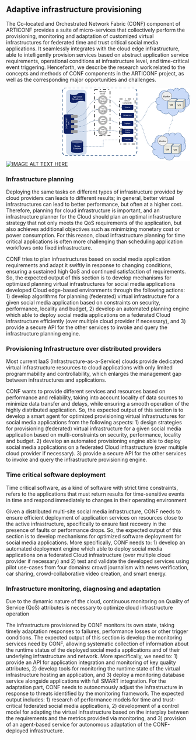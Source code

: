 ## Adaptive infrastructure provisioning

The Co-located and Orchestrated Network Fabric (CONF) component of ARTICONF provides a suite of micro-services that collectively perform the provisioning, monitoring and adaptation of customized virtual infrastructures for federated time and trust critical social media applications. It seamlessly integrates with the cloud edge infrastructure, able to intelligently provision services based on abstract application service requirements, operational conditions at infrastructure level, and time-critical event triggering. Henceforth, we describe the research work related to the concepts and methods of CONF components in the ARTICONF project, as well as the corresponding major opportunities and challenges.


<img align="right"  src="/images/conf%20architecture.png" alt="CONF's architecture"
	title="CONF's architecture" width="350" height="200" />



[![IMAGE ALT TEXT HERE](https://img.youtube.com/vi/TzsIa5W5nlo/0.jpg)](https://www.youtube.com/watch?v=TzsIa5W5nlo)




### Infrastructure planning
Deploying the same tasks on different types of infrastructure provided by cloud providers can leads to different results; in general, better virtual infrastructures can lead to better performance, but often at a higher cost. Therefore, planning for cloud infrastructure is important, and an infrastructure planner for the Cloud should plan an optimal infrastructure strategy that not only meets the QoS requirements of the application, but also achieves additional objectives such as minimizing monetary cost or power consumption. For this reason, cloud infrastructure planning for time critical applications is often more challenging than scheduling application workflows onto fixed infrastructure. 

CONF tries to plan infrastructures based on social media application requirements and adapt it swiftly in response to changing conditions, ensuring a sustained high QoS and continued satisfaction of requirements. So, the expected output of this section is to develop mechanisms for optimized planning virtual infrastructures for social media applications developed Cloud edge-based environments through the following actions: 1) develop algorithms for planning (federated) virtual infrastructure for a given social media application based on constraints on security, performance, locality and budget, 2) develop an automated planning engine which able to deploy social media applications on a federated Cloud infrastructure efficiently (over multiple cloud provider if necessary), and 3) provide a secure API for the other services to invoke and query the infrastructure planning engine. 


### Provisioning Infrastructure over distributed providers
Most current IaaS (Infrastructure-as-a-Service) clouds provide dedicated virtual infrastructure resources to cloud applications with only limited programmability and controllability, which enlarges the management gap between infrastructures and applications. 

CONF wants to provide different services and resources based on performance and reliability, taking into account locality of data sources to minimize data transfer and delays, while ensuring a smooth operation of the highly distributed application. So, the expected output of this section is to develop a smart agent for optimized provisioning virtual infrastructures for social media applications from the following aspects: 1) design strategies for provisioning (federated) virtual infrastructure for a given social media application based on multi-constraints on security, performance, locality and budget. 2) develop an automated provisioning engine able to deploy social media applications on a federated Cloud infrastructure (over multiple cloud provider if necessary). 3) provide a secure API for the other services to invoke and query the infrastructure provisioning engine.

### Time critical software deployment

Time critical software, as a kind of software with strict time constraints, refers to the applications that must return results for time-sensitive events in time and respond immediately to changes in their operating environment

Given a distributed multi-site social media infrastructure, CONF needs to ensure efficient deployment of application services on resources close to the active infrastructure, specifically to ensure fast recovery in the presence of faults or performance drops. So, the expected output of this section is to develop mechanisms for optimized software deployment for social media applications. More specifically, CONF needs to: 1) develop an automated deployment engine which able to deploy social media applications on a federated Cloud infrastructure (over multiple cloud provider if necessary) and  2) test and validate the developed services using pilot use-cases from four domains: crowd journalism with news verification, car sharing, crowd-collaborative video creation, and smart energy.


### Infrastructure monitoring, diagnosing and adaptation
Due to the dynamic nature of the cloud, continuous monitoring on Quality of Service (QoS) attributes is necessary to optimize cloud infrastructure operation

The infrastructure provisioned by CONF monitors its own state, taking timely adaptation responses to failures, performance losses or other trigger conditions. The expected output of this section is develop the monitoring services need by CONF, allowing systematic collection of information about the runtime status of the deployed social media applications and of their underlying infrastructure and network. More specifically, we need to: 1) provide an API for application integration and monitoring of key quality attributes, 2) develop tools for monitoring the runtime state of the virtual infrastructure hosting an application, and 3) deploy a monitoring database service alongside applications with full SMART integration. For the adaptation part, CONF needs to autonomously adjust the infrastructure in response to threats identified by the monitoring framework. The expected output includes: 1) research of performance models for time and trust-critical federated social media applications, 2) development of a control model for adapting the virtual infrastructure based on the interplay between the requirements and the metrics provided via monitoring, and 3) provision of an agent-based service for autonomous adaptation of the CONF-deployed infrastructure.


